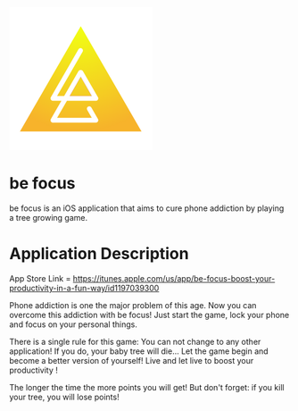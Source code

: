 <img src="Media/Logo.png" width=256px />

# be focus
be focus is an iOS application that aims to cure phone addiction by playing a tree growing game. 

# Application Description

App Store Link = https://itunes.apple.com/us/app/be-focus-boost-your-productivity-in-a-fun-way/id1197039300

Phone addiction is one the major problem of this age. Now you can overcome this addiction with be focus! Just start the game, lock your phone and focus on your personal things. 

There is a single rule for this game: You can not change to any other application! If you do, your baby tree will die... Let the game begin and become a better version of yourself! Live and let live to boost your productivity !

The longer the time the more points you will get! But don't forget: if you kill your tree, you will lose points!
